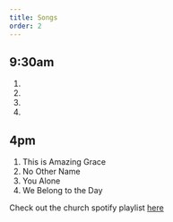 ```yaml
---
title: Songs
order: 2
---
```


## 9:30am 
1. 
2. 
3. 
4. 

## 4pm 
1. This is Amazing Grace
2. No Other Name
3. You Alone
4. We Belong to the Day
   
Check out the church spotify playlist [here](https://open.spotify.com/playlist/3gh0ZKXkJBDbNEnZqJJDXj?si=0908aa3f87544643)
